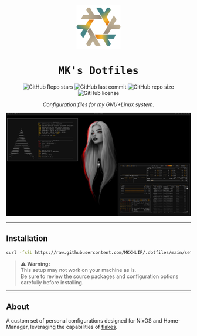 <div align="center">

  <img alt="Nix-Snowflake" src="assets/nix-snowflake-gruvbox.svg" width="120px"/>

  <h1><samp>MK's Dotfiles</samp></h1>

  ![GitHub Repo stars](https://img.shields.io/github/stars/MKKHLIF/.dotfiles?style=for-the-badge&labelColor=3c3836&color=d65d0e) 
  ![GitHub last commit](https://img.shields.io/github/last-commit/MKKHLIF/.dotfiles?style=for-the-badge&labelColor=3c3836&color=fabd2f) 
  ![GitHub repo size](https://img.shields.io/github/repo-size/MKKHLIF/.dotfiles?style=for-the-badge&labelColor=3c3836&color=458588) 
  ![GitHub license](https://img.shields.io/github/license/MKKHLIF/.dotfiles?style=for-the-badge&labelColor=3c3836&color=689d6a)

*Configuration files for my GNU+Linux system.*

  <p align="center">
    <a href="#">
      <img src="assets/wm2.png" alt="desktop" title="desktop"/>
    </a>
  </p>
  

  <hr>

</div>


## Installation

```bash
curl -fsSL https://raw.githubusercontent.com/MKKHLIF/.dotfiles/main/setup.sh | sudo bash
```

> **⚠️ Warning:**  
> This setup may not work on your machine as is.  
> Be sure to review the source packages and configuration options carefully before installing.

---

## About

A custom set of personal configurations designed for NixOS and Home-Manager, leveraging the capabilities of [flakes](https://nixos.wiki/wiki/Flakes).

